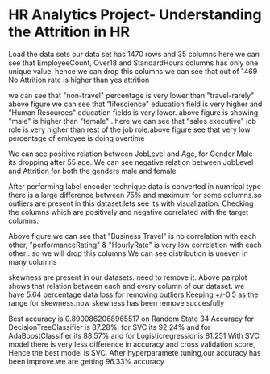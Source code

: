 
# HR Analytics Project- Understanding the Attrition in HR

Load the data sets
our data set has 1470 rows and 35 columns
here we can see that EmployeeCount, Over18 and StandardHours columns has only one unique value, hence we can drop this columns
we can see that out of 1469 No Attrition rate is higher than yes attrition

we can see that "non-travel" percentage is very lower than "travel-rarely"
above figure we can see that "lifescience" education field is very higher and "Human Resources" education fields is very lower.
above figure is showing "male" is higher than "female" .
here we can see that "sales executive" job role is very higher than rest of the job role.above figure see that very low percentage of emloyee is doing overtime

We can see positive relation between JobLevel and Age, for Gender Male its dropping after 55 age.
We can see negative relation between JobLevel and Attrition for both the genders male and female

After performing label encoder technique data is converted in numrical type
there is a large difference between 75% and maximum for some columns.so outliers are present in this dataset.lets see its with visualization.
Checking the columns which are positively and negative correlated with the target columns:

Above figure we can see that "Business Travel" is no correlation with each other, "performanceRating" & "HourlyRate" is very low correlation with each other . so we will drop this columns
We can see distribution is uneven in many columns

skewness are present in our datasets. need to remove it.
Above pairplot shows that relation between each and every column of our dataset.
we have 5.64 percentage data loss for removing outliers
Keeping +/-0.5 as the range for skewness.now skewness has been remove succesfully

Best accuracy is 0.8900862068965517 on Random State 34
Accuracy for DecisionTreeClassifier is 87.28%, for SVC its 92.24% and for AdaBoostClassifier its 88.57% and for Logisticregressionis 81.251
With SVC model there is very less difference in accuracy and cross validation score, Hence the best model is SVC.
After hyperparamete tuning,our accuracy has been improve.we are getting 96.33% accuracy

